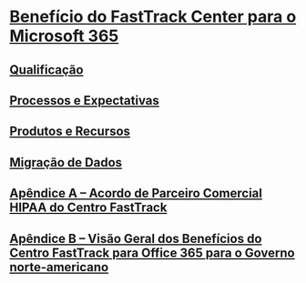 # [Benefício do FastTrack Center para o Microsoft 365](introduction.md)
## [Qualificação](eligibility.md)
## [Processos e Expectativas](process-and-expectations.md)
## [Produtos e Recursos](products-and-capabilities.md)
## [Migração de Dados](data-migration.md)
## [Apêndice A – Acordo de Parceiro Comercial HIPAA do Centro FastTrack](O365-hipaa-business-associate-agreement.md)
## [Apêndice B – Visão Geral dos Benefícios do Centro FastTrack para Office 365 para o Governo norte-americano](US-Gov-appendix-overview.md)

